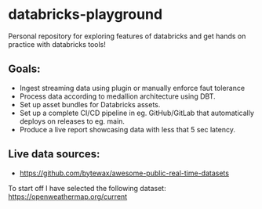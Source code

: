 # databricks-playground
Personal repository for exploring features of databricks and get hands on practice with databricks tools!

## Goals: 
- Ingest streaming data using plugin or manually enforce faut tolerance
- Process data according to medallion architecture using DBT.
- Set up asset bundles for Databricks assets.
- Set up a complete CI/CD pipeline in eg. GitHub/GitLab that automatically deploys on releases to eg. main.
- Produce a live report showcasing data with less that 5 sec latency.

## Live data sources:
- https://github.com/bytewax/awesome-public-real-time-datasets

To start off I have selected the following dataset: https://openweathermap.org/current
